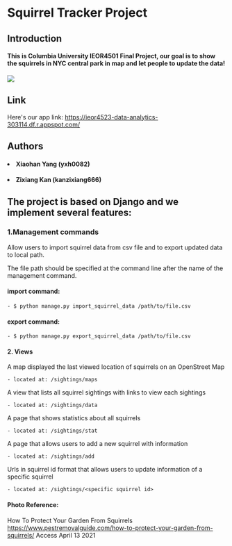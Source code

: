 # Squirrel Tracker Project

## Introduction
#### This is Columbia University IEOR4501 Final Project, our goal is to show the squirrels in NYC central park in map and let people to update the data! 

![](https://www.pestremovalguide.com/wp-content/uploads/2015/08/squirrel_garden.jpg)

## Link 
Here's our app link:
https://ieor4523-data-analytics-303114.df.r.appspot.com/ 


## Authors 
#### <li> Xiaohan Yang (yxh0082)</li>
#### <li> Zixiang Kan (kanzixiang666)</li>

## The project is based on Django and we implement several features:

### 1.Management commands 

Allow users to import squirrel data from csv file and to export updated data to local path.

The file path should be specified at the command line after the name of the management command. 

#### import command:
    - $ python manage.py import_squirrel_data /path/to/file.csv
#### export command:
    - $ python manage.py export_squirrel_data /path/to/file.csv
  
#### 2. Views
A map displayed the last viewed location of squirrels on an OpenStreet Map 
    
    - located at: /sightings/maps 
    
    
A view that lists all squirrel sightings with links to view each sightings 
    
    - located at: /sightings/data
    
    
A page that shows statistics about all squirrels
    
    - located at: /sightings/stat 
    
    
A page that allows users to add a new squirrel with information
    
    - located at: /sightings/add
    
    
Urls in squirrel id format that allows users to update information of a specific squirrel
    
    - located at: /sightings/<specific squirrel id> 
    

#### Photo Reference: 
How To Protect Your Garden From Squirrels
https://www.pestremovalguide.com/how-to-protect-your-garden-from-squirrels/ Access April 13 2021 
